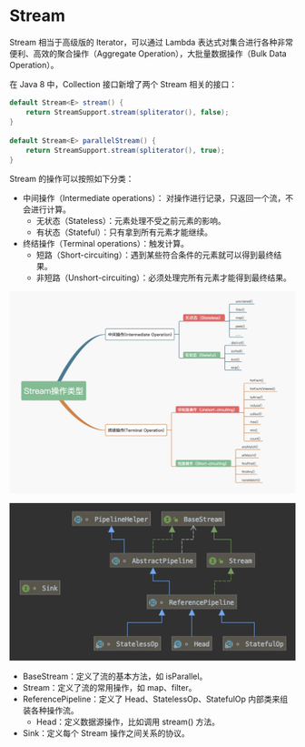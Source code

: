 # Stream

Stream 相当于高级版的 Iterator，可以通过 Lambda 表达式对集合进行各种非常便利、高效的聚合操作（Aggregate Operation），大批量数据操作（Bulk Data Operation）。

在 Java 8 中，Collection 接口新增了两个 Stream 相关的接口：

```java
default Stream<E> stream() {
    return StreamSupport.stream(spliterator(), false);
}

default Stream<E> parallelStream() {
    return StreamSupport.stream(spliterator(), true);
}
```

Stream 的操作可以按照如下分类：

* 中间操作（Intermediate operations）： 对操作进行记录，只返回一个流，不会进行计算。
  * 无状态（Stateless）：元素处理不受之前元素的影响。
  * 有状态（Stateful）：只有拿到所有元素才能继续。
* 终结操作（Terminal operations）：触发计算。
  * 短路（Short-circuiting）：遇到某些符合条件的元素就可以得到最终结果。
  * 非短路（Unshort-circuiting）：必须处理完所有元素才能得到最终结果。

![](../../.gitbook/assets/image%20%2823%29.png)

![](../../.gitbook/assets/image%20%28149%29.png)

* BaseStream：定义了流的基本方法，如 isParallel。
* Stream：定义了流的常用操作，如 map、filter。
* ReferencePipeline：定义了 Head、StatelessOp、StatefulOp 内部类来组装各种操作流。
  * Head：定义数据源操作，比如调用 stream\(\) 方法。
* Sink：定义每个 Stream 操作之间关系的协议。

